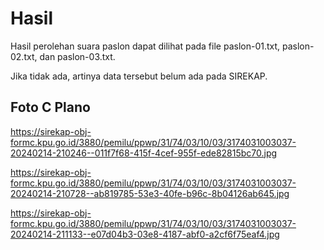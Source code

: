 # Hasil

Hasil perolehan suara paslon dapat dilihat pada file paslon-01.txt, paslon-02.txt, dan paslon-03.txt.

Jika tidak ada, artinya data tersebut belum ada pada SIREKAP.

## Foto C Plano

https://sirekap-obj-formc.kpu.go.id/3880/pemilu/ppwp/31/74/03/10/03/3174031003037-20240214-210246--011f7f68-415f-4cef-955f-ede82815bc70.jpg

https://sirekap-obj-formc.kpu.go.id/3880/pemilu/ppwp/31/74/03/10/03/3174031003037-20240214-210728--ab819785-53e3-40fe-b96c-8b04126ab645.jpg

https://sirekap-obj-formc.kpu.go.id/3880/pemilu/ppwp/31/74/03/10/03/3174031003037-20240214-211133--e07d04b3-03e8-4187-abf0-a2cf6f75eaf4.jpg
